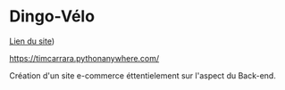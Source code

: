 # Dingo-Vélo
[Lien du site](https://timcarrara.pythonanywhere.com/))


https://timcarrara.pythonanywhere.com/

Création d'un site e-commerce éttentielement sur l'aspect du Back-end.
